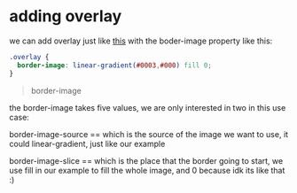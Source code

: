 # adding overlay

we can add overlay just like [this](https://codepen.io/t_afif/embed/vYbdVjb?default-tab=result)
with the boder-image property like this:

```css
.overlay {
  border-image: linear-gradient(#0003,#000) fill 0; 
}
```

> border-image

the border-image takes five values, we are only interested in two 
in this use case:

border-image-source == which is the source of the image we want to use,
it could linear-gradient, just like our example

border-image-slice == which is the place that the border going to start,
we use fill in our example to fill the whole image, and 0 because idk its
like that :)



